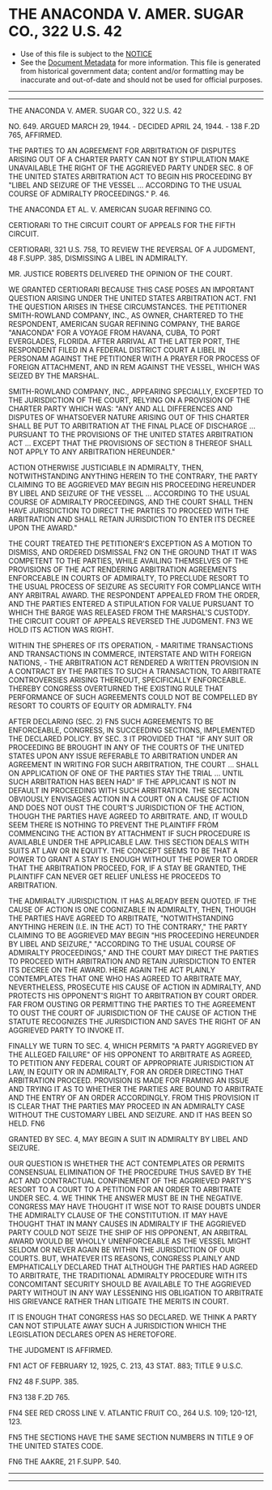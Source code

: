 ---
---

# THE ANACONDA V. AMER. SUGAR CO., 322 U.S. 42

* Use of this file is subject to the [NOTICE](https://github.com/publicdocs/notice/blob/master/NOTICE)
* See the [Document Metadata](../../../) for more information.
  This file is generated from historical government data; content and/or formatting may be inaccurate and out-of-date and should not be used for official purposes.

----------
----------

THE ANACONDA V. AMER. SUGAR CO., 322 U.S. 42

NO. 649.  ARGUED MARCH 29, 1944.  - DECIDED APRIL 24, 1944.  - 138 F.2D 765, AFFIRMED.

THE PARTIES TO AN AGREEMENT FOR ARBITRATION OF DISPUTES ARISING OUT OF A CHARTER PARTY CAN NOT BY STIPULATION MAKE UNAVAILABLE THE RIGHT OF THE AGGRIEVED PARTY UNDER SEC. 8 OF THE UNITED STATES ARBITRATION ACT TO BEGIN HIS PROCEEDING BY "LIBEL AND SEIZURE OF THE VESSEL  ... ACCORDING TO THE USUAL COURSE OF ADMIRALTY PROCEEDINGS."  P. 46.

THE ANACONDA ET AL. V. AMERICAN SUGAR REFINING CO.

CERTIORARI TO THE CIRCUIT COURT OF APPEALS FOR THE FIFTH CIRCUIT.

CERTIORARI, 321 U.S. 758, TO REVIEW THE REVERSAL OF A JUDGMENT, 48 F.SUPP.  385, DISMISSING A LIBEL IN ADMIRALTY.

MR. JUSTICE ROBERTS DELIVERED THE OPINION OF THE COURT.

WE GRANTED CERTIORARI BECAUSE THIS CASE POSES AN IMPORTANT QUESTION ARISING UNDER THE UNITED STATES ARBITRATION ACT.  FN1  THE QUESTION ARISES IN THESE CIRCUMSTANCES.  THE PETITIONER SMITH-ROWLAND COMPANY, INC., AS OWNER, CHARTERED TO THE RESPONDENT, AMERICAN SUGAR REFINING COMPANY, THE BARGE "ANACONDA" FOR A VOYAGE FROM HAVANA, CUBA, TO PORT EVERGLADES, FLORIDA.  AFTER ARRIVAL AT THE LATTER PORT, THE RESPONDENT FILED IN A FEDERAL DISTRICT COURT A LIBEL IN PERSONAM AGAINST THE PETITIONER WITH A PRAYER FOR PROCESS OF FOREIGN ATTACHMENT, AND IN REM AGAINST THE VESSEL, WHICH WAS SEIZED BY THE MARSHAL.

SMITH-ROWLAND COMPANY, INC., APPEARING SPECIALLY, EXCEPTED TO THE JURISDICTION OF THE COURT, RELYING ON A PROVISION OF THE CHARTER PARTY WHICH WAS:  "ANY AND ALL DIFFERENCES AND DISPUTES OF WHATSOEVER NATURE ARISING OUT OF THIS CHARTER SHALL BE PUT TO ARBITRATION AT THE FINAL PLACE OF DISCHARGE  ...  PURSUANT TO THE PROVISIONS OF THE UNITED STATES ARBITRATION ACT  ...  EXCEPT THAT THE PROVISIONS OF SECTION 8 THEREOF SHALL NOT APPLY TO ANY ARBITRATION HEREUNDER."

ACTION OTHERWISE JUSTICIABLE IN ADMIRALTY, THEN, NOTWITHSTANDING ANYTHING HEREIN TO THE CONTRARY, THE PARTY CLAIMING TO BE AGGRIEVED MAY BEGIN HIS PROCEEDING HEREUNDER BY LIBEL AND SEIZURE OF THE VESSEL ... ACCORDING TO THE USUAL COURSE OF ADMIRALTY PROCEEDINGS, AND THE COURT SHALL THEN HAVE JURISDICTION TO DIRECT THE PARTIES TO PROCEED WITH THE ARBITRATION AND SHALL RETAIN JURISDICTION TO ENTER ITS DECREE UPON THE AWARD."

THE COURT TREATED THE PETITIONER'S EXCEPTION AS A MOTION TO DISMISS, AND ORDERED DISMISSAL  FN2 ON THE GROUND THAT IT WAS COMPETENT TO THE PARTIES, WHILE AVAILING THEMSELVES OF THE PROVISIONS OF THE ACT RENDERING ARBITRATION AGREEMENTS ENFORCEABLE IN COURTS OF ADMIRALTY, TO PRECLUDE RESORT TO THE USUAL PROCESS OF SEIZURE AS SECURITY FOR COMPLIANCE WITH ANY ARBITRAL AWARD.  THE RESPONDENT APPEALED FROM THE ORDER, AND THE PARTIES ENTERED A STIPULATION FOR VALUE PURSUANT TO WHICH THE BARGE WAS RELEASED FROM THE MARSHAL'S CUSTODY.  THE CIRCUIT COURT OF APPEALS REVERSED THE JUDGMENT.  FN3  WE HOLD ITS ACTION WAS RIGHT.

WITHIN THE SPHERES OF ITS OPERATION,  - MARITIME TRANSACTIONS AND TRANSACTIONS IN COMMERCE, INTERSTATE AND WITH FOREIGN NATIONS,  - THE ARBITRATION ACT RENDERED A WRITTEN PROVISION IN A CONTRACT BY THE PARTIES TO SUCH A TRANSACTION, TO ARBITRATE CONTROVERSIES ARISING THEREOUT, SPECIFICALLY ENFORCEABLE.  THEREBY CONGRESS OVERTURNED THE EXISTING RULE THAT PERFORMANCE OF SUCH AGREEMENTS COULD NOT BE COMPELLED BY RESORT TO COURTS OF EQUITY OR ADMIRALTY.  FN4

AFTER DECLARING (SEC. 2)  FN5  SUCH AGREEMENTS TO BE ENFORCEABLE, CONGRESS, IN SUCCEEDING SECTIONS, IMPLEMENTED THE DECLARED POLICY.  BY SEC. 3 IT PROVIDED THAT "IF ANY SUIT OR PROCEEDING BE BROUGHT IN ANY OF THE COURTS OF THE UNITED STATES UPON ANY ISSUE REFERABLE TO ARBITRATION UNDER AN AGREEMENT IN WRITING FOR SUCH ARBITRATION, THE COURT  ... SHALL ON APPLICATION OF ONE OF THE PARTIES STAY THE TRIAL  ...  UNTIL SUCH ARBITRATION HAS BEEN HAD" IF THE APPLICANT IS NOT IN DEFAULT IN PROCEEDING WITH SUCH ARBITRATION.  THE SECTION OBVIOUSLY ENVISAGES ACTION IN A COURT ON A CAUSE OF ACTION AND DOES NOT OUST THE COURT'S JURISDICTION OF THE ACTION, THOUGH THE PARTIES HAVE AGREED TO ARBITRATE.  AND, IT WOULD SEEM THERE IS NOTHING TO PREVENT THE PLAINTIFF FROM COMMENCING THE ACTION BY ATTACHMENT IF SUCH PROCEDURE IS AVAILABLE UNDER THE APPLICABLE LAW.  THIS SECTION DEALS WITH SUITS AT LAW OR IN EQUITY.  THE CONCEPT SEEMS TO BE THAT A POWER TO GRANT A STAY IS ENOUGH WITHOUT THE POWER TO ORDER THAT THE ARBITRATION PROCEED, FOR, IF A STAY BE GRANTED, THE PLAINTIFF CAN NEVER GET RELIEF UNLESS HE PROCEEDS TO ARBITRATION.

THE ADMIRALTY JURISDICTION.  IT HAS ALREADY BEEN QUOTED.  IF THE CAUSE OF ACTION IS ONE COGNIZABLE IN ADMIRALTY, THEN, THOUGH THE PARTIES HAVE AGREED TO ARBITRATE, "NOTWITHSTANDING ANYTHING HEREIN (I.E. IN THE ACT) TO THE CONTRARY," THE PARTY CLAIMING TO BE AGGRIEVED MAY BEGIN "HIS PROCEEDING HEREUNDER BY LIBEL AND SEIZURE," "ACCORDING TO THE USUAL COURSE OF ADMIRALTY PROCEEDINGS," AND THE COURT MAY DIRECT THE PARTIES TO PROCEED WITH ARBITRATION AND RETAIN JURISDICTION TO ENTER ITS DECREE ON THE AWARD.  HERE AGAIN THE ACT PLAINLY CONTEMPLATES THAT ONE WHO HAS AGREED TO ARBITRATE MAY, NEVERTHELESS, PROSECUTE HIS CAUSE OF ACTION IN ADMIRALTY, AND PROTECTS HIS OPPONENT'S RIGHT TO ARBITRATION BY COURT ORDER.  FAR FROM OUSTING OR PERMITTING THE PARTIES TO THE AGREEMENT TO OUST THE COURT OF JURISDICTION OF THE CAUSE OF ACTION THE STATUTE RECOGNIZES THE JURISDICTION AND SAVES THE RIGHT OF AN AGGRIEVED PARTY TO INVOKE IT.

FINALLY WE TURN TO SEC. 4, WHICH PERMITS "A PARTY AGGRIEVED BY THE ALLEGED FAILURE" OF HIS OPPONENT TO ARBITRATE AS AGREED, TO PETITION ANY FEDERAL COURT OF APPROPRIATE JURISDICTION AT LAW, IN EQUITY OR IN ADMIRALTY, FOR AN ORDER DIRECTING THAT ARBITRATION PROCEED.  PROVISION IS MADE FOR FRAMING AN ISSUE AND TRYING IT AS TO WHETHER THE PARTIES ARE BOUND TO ARBITRATE AND THE ENTRY OF AN ORDER ACCORDINGLY.  FROM THIS PROVISION IT IS CLEAR THAT THE PARTIES MAY PROCEED IN AN ADMIRALTY CASE WITHOUT THE CUSTOMARY LIBEL AND SEIZURE.  AND IT HAS BEEN SO HELD.  FN6

GRANTED BY SEC. 4, MAY BEGIN A SUIT IN ADMIRALTY BY LIBEL AND SEIZURE.

OUR QUESTION IS WHETHER THE ACT CONTEMPLATES OR PERMITS CONSENSUAL ELIMINATION OF THE PROCEDURE THUS SAVED BY THE ACT AND CONTRACTUAL CONFINEMENT OF THE AGGRIEVED PARTY'S RESORT TO A COURT TO A PETITION FOR AN ORDER TO ARBITRATE UNDER SEC. 4.  WE THINK THE ANSWER MUST BE IN THE NEGATIVE.  CONGRESS MAY HAVE THOUGHT IT WISE NOT TO RAISE DOUBTS UNDER THE ADMIRALTY CLAUSE OF THE CONSTITUTION.  IT MAY HAVE THOUGHT THAT IN MANY CAUSES IN ADMIRALTY IF THE AGGRIEVED PARTY COULD NOT SEIZE THE SHIP OF HIS OPPONENT, AN ARBITRAL AWARD WOULD BE WHOLLY UNENFORCEABLE AS THE VESSEL MIGHT SELDOM OR NEVER AGAIN BE WITHIN THE JURISDICTION OF OUR COURTS.  BUT, WHATEVER ITS REASONS, CONGRESS PLAINLY AND EMPHATICALLY DECLARED THAT ALTHOUGH THE PARTIES HAD AGREED TO ARBITRATE, THE TRADITIONAL ADMIRALTY PROCEDURE WITH ITS CONCOMITANT SECURITY SHOULD BE AVAILABLE TO THE AGGRIEVED PARTY WITHOUT IN ANY WAY LESSENING HIS OBLIGATION TO ARBITRATE HIS GRIEVANCE RATHER THAN LITIGATE THE MERITS IN COURT.

IT IS ENOUGH THAT CONGRESS HAS SO DECLARED.  WE THINK A PARTY CAN NOT STIPULATE AWAY SUCH A JURISDICTION WHICH THE LEGISLATION DECLARES OPEN AS HERETOFORE.

THE JUDGMENT IS AFFIRMED.

FN1  ACT OF FEBRUARY 12, 1925, C. 213, 43 STAT. 883; TITLE 9 U.S.C.

FN2  48 F.SUPP.  385.

FN3  138 F.2D 765.

FN4  SEE RED CROSS LINE V. ATLANTIC FRUIT CO., 264 U.S. 109; 120-121, 123.

FN5  THE SECTIONS HAVE THE SAME SECTION NUMBERS IN TITLE 9 OF THE UNITED STATES CODE.

FN6  THE AAKRE, 21 F.SUPP.  540.


----------
----------

